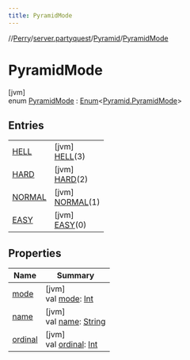 ```yaml
---
title: PyramidMode
---
```

//[Perry](../../../../index.html)/[server.partyquest](../../index.html)/[Pyramid](../index.html)/[PyramidMode](index.html)



# PyramidMode



[jvm]\
enum [PyramidMode](index.html) : [Enum](https://kotlinlang.org/api/latest/jvm/stdlib/kotlin/-enum/index.html)<[Pyramid.PyramidMode](index.html)>



## Entries


| | |
|---|---|
| [HELL](-h-e-l-l/index.html) | [jvm]<br>[HELL](-h-e-l-l/index.html)(3) |
| [HARD](-h-a-r-d/index.html) | [jvm]<br>[HARD](-h-a-r-d/index.html)(2) |
| [NORMAL](-n-o-r-m-a-l/index.html) | [jvm]<br>[NORMAL](-n-o-r-m-a-l/index.html)(1) |
| [EASY](-e-a-s-y/index.html) | [jvm]<br>[EASY](-e-a-s-y/index.html)(0) |


## Properties


| Name | Summary |
|---|---|
| [mode](mode.html) | [jvm]<br>val [mode](mode.html): [Int](https://kotlinlang.org/api/latest/jvm/stdlib/kotlin/-int/index.html) |
| [name](index.html#323139440%2FProperties%2F863300109) | [jvm]<br>val [name](index.html#323139440%2FProperties%2F863300109): [String](https://kotlinlang.org/api/latest/jvm/stdlib/kotlin/-string/index.html) |
| [ordinal](index.html#1099676110%2FProperties%2F863300109) | [jvm]<br>val [ordinal](index.html#1099676110%2FProperties%2F863300109): [Int](https://kotlinlang.org/api/latest/jvm/stdlib/kotlin/-int/index.html) |

